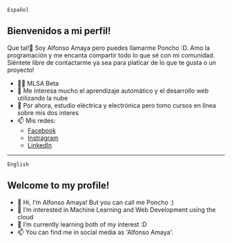 `Español`

## Bienvenidos a mi perfil! 

Que tal!👋 Soy Alfonso Amaya pero puedes llamarme Poncho :D. 
Amo la programación y me encanta compartir todo lo que sé con mi comunidad. Siéntete libre de contactarme ya sea para platicar de lo que te gusta o un proyecto!

- 👨‍🏫 MLSA Beta
- 👀 Me interesa mucho el aprendizaje automático y el desarrollo web utilizando la nube
- 🌱 Por ahora, estudio eléctrica y electrónica pero tomo cursos en línea sobre mis dos interes
- 📫 Mis redes: 
   - [Facebook](https://www.facebook.com/Alfonso.amaya01)
   - [Instragram](https://www.instagram.com/alfonso_acamargo/) 
   - [LinkedIn](https://www.linkedin.com/in/alfonso-amaya-236a361b2?lipi=urn%3Ali%3Apage%3Ad_flagship3_profile_view_base_contact_details%3BDSO8O27ARpizE7NeSw8iQg%3D%3D)

------------------------------------------------
`English`
## Welcome to my profile!
 

- 👋 Hi, I’m Alfonso Amaya! But you can call me Poncho :)
- 👀 I’m interested in Machine Learning and Web Development using the cloud
- 🌱 I’m currently learning both of my interest :D
- 📫 You can find me in social media as 'Alfonso Amaya'.

<!---
Alfonso-AmayaC/Alfonso-AmayaC is a ✨ special ✨ repository because its `README.md` (this file) appears on your GitHub profile.
You can click the Preview link to take a look at your changes.
--->
